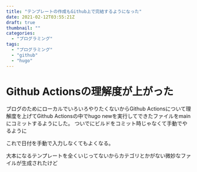 ```yaml
---
title: "テンプレートの作成もGithub上で完結するようになった"
date: 2021-02-12T03:55:21Z
draft: true
thumbnail: ""
categories:
  - "プログラミング"
tags:
  - "プログラミング"
  - "github"
  - "hugo"
---
```


# Github Actionsの理解度が上がった
ブログのためにローカルでいろいろやりたくないからGithub Actionsについて理解度を上げてGithub Actionsの中でhugo newを実行してできたファイルをmainにコミットするようにした。
ついでにビルドをコミット時じゃなくて手動でやるように

これで日付を手動で入力しなくてもよくなる。

大本になるテンプレートを全くいじってないからカテゴリとかがない微妙なファイルが生成されたけど
